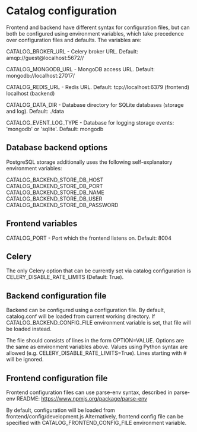 Catalog configuration
=====================

Frontend and backend have different syntax for configuration files,
but can both be configured using environment variables, which take
precedence over configuration files and defaults. The variables are:

CATALOG_BROKER_URL - Celery broker URL.
    Default: amqp://guest@localhost:5672//

CATALOG_MONGODB_URL - MongoDB access URL.
    Default: mongodb://localhost:27017/

CATALOG_REDIS_URL - Redis URL.
    Default: tcp://localhost:6379 (frontend)
             localhost (backend)

CATALOG_DATA_DIR - Database directory for SQLite databases (storage and log).
    Default: ./data

CATALOG_EVENT_LOG_TYPE - Database for logging storage events: 'mongodb' or 'sqlite'.
    Default: mongodb

Database backend options
------------------------

PostgreSQL storage additionally uses the following self-explanatory
environment variables:

CATALOG_BACKEND_STORE_DB_HOST
CATALOG_BACKEND_STORE_DB_PORT
CATALOG_BACKEND_STORE_DB_NAME
CATALOG_BACKEND_STORE_DB_USER
CATALOG_BACKEND_STORE_DB_PASSWORD

Frontend variables
------------------

CATALOG_PORT - Port which the frontend listens on.
    Default: 8004

Celery
------

The only Celery option that can be currently set
via catalog configuration is CELERY_DISABLE_RATE_LIMITS
(Default: True).

Backend configuration file
--------------------------

Backend can be configured using a configuration file.
By default, catalog.conf will be loaded from current working directory.
If CATALOG_BACKEND_CONFIG_FILE environment variable is set, that file will
be loaded instead.

The file should consists of lines in the form OPTION=VALUE. Options
are the same as environment variables above. Values using Python
syntax are allowed (e.g. CELERY_DISABLE_RATE_LIMITS=True).
Lines starting with # will be ignored.

Frontend configuration file
---------------------------

Frontend configuration files can use parse-env syntax, described
in parse-env README: https://www.npmjs.org/package/parse-env

By default, configuration will be loaded from frontend/config/development.js
Alternatively, frontend config file can be specified with
CATALOG_FRONTEND_CONFIG_FILE environment variable.
